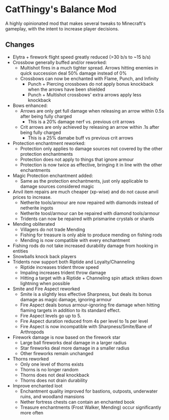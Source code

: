 # CatThingy's Balance Mod

A highly opinionated mod that makes several tweaks to Minecraft's gameplay, with the intent to increase player
decisions.

## Changes
- Elytra + firework flight speed greatly reduced (>30 b/s to ~15 b/s)
- Crossbow generally buffed and/or reworked:
    - Multishot fires in a much tighter spread. Arrows hitting enemies in quick succession deal 50% damage instead of 0%
    - Crossbows can now be enchanted with Flame, Punch, and Infinity
      - Punch + Piercing crossbows do not apply bonus knockback when the arrows have been shielded
      - Punch + Multishot crossbows' extra arrows apply less knockback
- Bows enhanced:
    - Arrows are only get full damage when releasing an arrow within 0.5s after being fully charged
       - This is a 20% damage nerf vs. previous crit arrows
    - Crit arrows are only achieved by releasing an arrow within .1s after being fully charged
       - This is a 25% damabe buff vs previous crit arrows 
- Protection enchantment reworked:
    - Protection only applies to damage sources not covered by the other protection enchantments
    - Protection does not apply to things that ignore armour
    - Protection is now twice as effective, bringing it in line with the other enchantments
- Magic Protection enchantment added:
    - Same as the protection enchantments, just only applicable to damage sources considered magic
- Anvil item repairs are much cheaper (xp-wise) and do not cause anvil prices to increase.
    - Netherite tools/armour are now repaired with diamonds instead of netherite ingots
    - Netherite toosl/armour can be repaired with diamond tools/armour
    - Tridents can now be repaired with prismarine crystals or shards
- Mending obliterated
    - Villagers do not trade Mending
    - Fishing for treasure is only able to produce mending on fishing rods
    - Mending is now compatible with every enchantment
- Fishing rods do not take increased durability damage from hooking in entities
- Snowballs knock back players
- Tridents now support both Riptide and Loyalty/Channeling
    - Riptide increases trident throw speed
    - Impaling increases trident throw damage
    - Hitting a target with a Riptide + Channeling spin attack strikes down lightning when possible
- Smite and Fire Aspect reworked
    - Smite is a slightly less effective Sharpness, but deals its bonus damage as magic damage, ignoring armour
    - Fire Aspect deals bonus armour-ignoring fire damage when hitting flaming targets in addition to its standard effect.
    - Fire Aspect levels go up to 5.
    - Fire Aspect duration reduced from 4s per level to 1s per level
    - Fire Aspect is now incompatible with Sharpness/Smite/Bane of Arthropods
- Firework damage is now based on the firework star
    - Large ball fireworks deal damage in a larger radius
    - Star fireworks deal more damage in a smaller radius
    - Other fireworks remain unchanged
- Thorns reworked
    - Only one level of thorns exists
    - Thorns is no longer random
    - Thorns does not deal knockback
    - Thorns does not drain durability
- Improve enchanted loot
    - Enchantment quality improved for bastions, outposts, underwater ruins, and woodland mansions
    - Nether fortress chests can contain an enchanted book
    - Treasure enchantments (Frost Walker, Mending) occur significantly more often